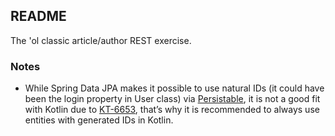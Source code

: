 ## README

The 'ol classic article/author REST exercise.

### Notes

* While Spring Data JPA makes it possible to use natural IDs (it could have been the login property in User class) via [Persistable](https://docs.spring.io/spring-data/jpa/docs/current/reference/html/#jpa.entity-persistence.saving-entites), it is not a good fit with Kotlin due to [KT-6653](https://youtrack.jetbrains.com/issue/KT-6653), that’s why it is recommended to always use entities with generated IDs in Kotlin. 


